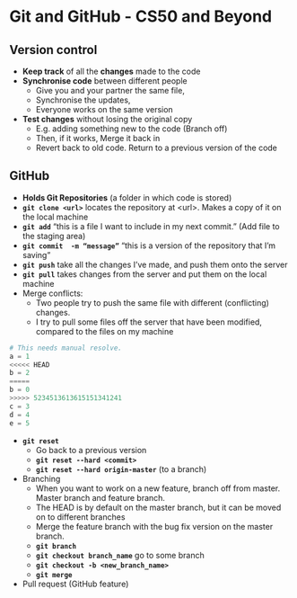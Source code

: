 # Git and GitHub - CS50 and Beyond

## Version control
- **Keep track** of all the **changes** made to the code
- **Synchronise code** between different people
    - Give you and your partner the same file,
    - Synchronise the updates,
    - Everyone works on the same version
- **Test changes** without losing the original copy
    - E.g. adding something new to the code (Branch off)
    - Then, if it works, Merge it back in
    - Revert back to old code. Return to a previous version of the code

## GitHub
- **Holds Git Repositories** (a folder in which code is stored)
- **`git clone <url>`** locates the repository at \<url>. Makes a copy of it on the local machine
- **`git add`** “this is a file I want to include in my next commit.” (Add file to the staging area)
- **`git commit  -m “message”`** “this is a version of the repository that I’m saving”
- **`git push`** take all the changes I’ve made, and push them onto the server
- **`git pull`** takes changes from the server and put them on the local machine
- Merge conflicts:
	- Two people try to push the same file with different (conflicting) changes.
	- I try to pull some files off the server that have been modified, compared to the files on my machine

~~~python
# This needs manual resolve. 
a = 1
<<<<< HEAD
b = 2
=====	
b = 0
>>>>> 5234513613615151341241
c = 3
d = 4
e = 5
~~~
- **`git reset`**
    - Go back to a previous version
    - **`git reset --hard <commit>`**
    - **`git reset --hard origin-master`** (to a branch)
- Branching
    - When you want to work on a new feature, branch off from master. Master branch and feature branch.
    - The HEAD is by default on the master branch, but it can be moved on to different branches
    - Merge the feature branch with the bug fix version on the master branch.
    - **`git branch`**
    - **`git checkout branch_name`** go to some branch
    - **`git checkout -b <new_branch_name>`**
    - **`git merge`**
- Pull request (GitHub feature)
























